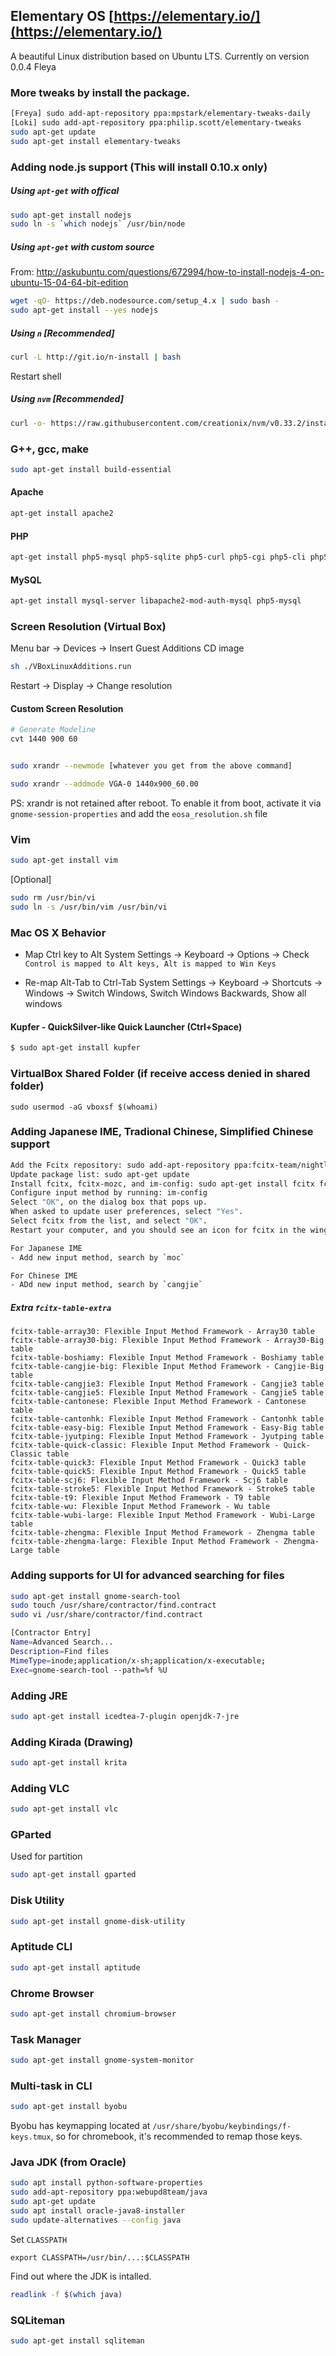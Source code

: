 Elementary OS [https://elementary.io/](https://elementary.io/)
----------------------------------------
A beautiful Linux distribution based on Ubuntu LTS.
Currently on version 0.0.4 Fleya


### More tweaks by install the package. 
```sh
[Freya] sudo add-apt-repository ppa:mpstark/elementary-tweaks-daily
[Loki] sudo add-apt-repository ppa:philip.scott/elementary-tweaks
sudo apt-get update
sudo apt-get install elementary-tweaks
```

### Adding node.js support (This will install 0.10.x only) 
##### Using `apt-get` with offical
```sh
sudo apt-get install nodejs
sudo ln -s `which nodejs` /usr/bin/node
```

##### Using `apt-get` with custom source
From: http://askubuntu.com/questions/672994/how-to-install-nodejs-4-on-ubuntu-15-04-64-bit-edition
```sh
wget -qO- https://deb.nodesource.com/setup_4.x | sudo bash -
sudo apt-get install --yes nodejs
```

##### Using `n` [Recommended]
```sh
curl -L http://git.io/n-install | bash
```
Restart shell


##### Using `nvm` [Recommended]
```sh
curl -o- https://raw.githubusercontent.com/creationix/nvm/v0.33.2/install.sh | bash
```



### G++, gcc, make
```sh
sudo apt-get install build-essential
```


#### Apache
```sh
apt-get install apache2
```



#### PHP
```sh
apt-get install php5-mysql php5-sqlite php5-curl php5-cgi php5-cli php5-curl php5-odbc php5-xdebug php5-mongo php5-imap php5-memcache
```


#### MySQL
```sh
apt-get install mysql-server libapache2-mod-auth-mysql php5-mysql
```



### Screen Resolution (Virtual Box)
Menu bar -> Devices -> Insert Guest Additions CD image
```sh
sh ./VBoxLinuxAdditions.run
```

Restart -> Display -> Change resolution

#### Custom Screen Resolution
```sh
# Generate Modeline
cvt 1440 900 60


sudo xrandr --newmode [whatever you get from the above command]

sudo xrandr --addmode VGA-0 1440x900_60.00
```
PS: xrandr is not retained after reboot. To enable it from boot, activate it via `gnome-session-properties` and add the `eosa_resolution.sh` file





### Vim
```sh
sudo apt-get install vim
```

[Optional]
```sh
sudo rm /usr/bin/vi
sudo ln -s /usr/bin/vim /usr/bin/vi
```



### Mac OS X Behavior
- Map Ctrl key to Alt
System Settings -> Keyboard -> Options -> 
    Check `Control is mapped to Alt keys, Alt is mapped to Win Keys`

- Re-map Alt-Tab to Ctrl-Tab 
System Settings -> Keyboard -> Shortcuts -> Windows -> Switch Windows, Switch Windows Backwards, Show all windows



#### Kupfer - QuickSilver-like Quick Launcher (Ctrl+Space)
```sh
$ sudo apt-get install kupfer
```


### VirtualBox Shared Folder (if receive access denied in shared folder)
```
sudo usermod -aG vboxsf $(whoami)
```


### Adding Japanese IME, Tradional Chinese, Simplified Chinese support
```sh
Add the Fcitx repository: sudo add-apt-repository ppa:fcitx-team/nightly
Update package list: sudo apt-get update
Install fcitx, fcitx-mozc, and im-config: sudo apt-get install fcitx fcitx-mozc fcitx-table-cangjie5 fcitx-pinyin fcitx-sunpinyin fcitx-googlepinyin im-config
Configure input method by running: im-config
Select "OK", on the dialog box that pops up.
When asked to update user preferences, select "Yes".
Select fcitx from the list, and select "OK".
Restart your computer, and you should see an icon for fcitx in the wingpanel. 

For Japanese IME
- Add new input method, search by `moc` 

For Chinese IME
- ADd new input method, search by `cangjie`


```

##### Extra `fcitx-table-extra`
```
fcitx-table-array30: Flexible Input Method Framework - Array30 table
fcitx-table-array30-big: Flexible Input Method Framework - Array30-Big table
fcitx-table-boshiamy: Flexible Input Method Framework - Boshiamy table
fcitx-table-cangjie-big: Flexible Input Method Framework - Cangjie-Big table
fcitx-table-cangjie3: Flexible Input Method Framework - Cangjie3 table
fcitx-table-cangjie5: Flexible Input Method Framework - Cangjie5 table
fcitx-table-cantonese: Flexible Input Method Framework - Cantonese table
fcitx-table-cantonhk: Flexible Input Method Framework - Cantonhk table
fcitx-table-easy-big: Flexible Input Method Framework - Easy-Big table
fcitx-table-jyutping: Flexible Input Method Framework - Jyutping table
fcitx-table-quick-classic: Flexible Input Method Framework - Quick-Classic table
fcitx-table-quick3: Flexible Input Method Framework - Quick3 table
fcitx-table-quick5: Flexible Input Method Framework - Quick5 table
fcitx-table-scj6: Flexible Input Method Framework - Scj6 table
fcitx-table-stroke5: Flexible Input Method Framework - Stroke5 table
fcitx-table-t9: Flexible Input Method Framework - T9 table
fcitx-table-wu: Flexible Input Method Framework - Wu table
fcitx-table-wubi-large: Flexible Input Method Framework - Wubi-Large table
fcitx-table-zhengma: Flexible Input Method Framework - Zhengma table
fcitx-table-zhengma-large: Flexible Input Method Framework - Zhengma-Large table
```




### Adding supports for UI for advanced searching for files
```sh
sudo apt-get install gnome-search-tool
sudo touch /usr/share/contractor/find.contract
sudo vi /usr/share/contractor/find.contract
```

```sh
[Contractor Entry]
Name=Advanced Search...
Description=Find files
MimeType=inode;application/x-sh;application/x-executable;
Exec=gnome-search-tool --path=%f %U
```


### Adding JRE
```sh
sudo apt-get install icedtea-7-plugin openjdk-7-jre
```

### Adding Kirada (Drawing)
```sh
sudo apt-get install krita
```

### Adding VLC
```sh
sudo apt-get install vlc
```

### GParted
Used for partition
```sh
sudo apt-get install gparted
```


### Disk Utility
```sh
sudo apt-get install gnome-disk-utility
```


### Aptitude CLI
```sh
sudo apt-get install aptitude
```


### Chrome Browser
```sh
sudo apt-get install chromium-browser
```


### Task Manager
```sh
sudo apt-get install gnome-system-monitor
```

### Multi-task in CLI
```sh
sudo apt-get install byobu
```

Byobu has keymapping located at `/usr/share/byobu/keybindings/f-keys.tmux`, so for chromebook, it's recommended to remap those keys.

### Java JDK (from Oracle)
```sh
sudo apt install python-software-properties
sudo add-apt-repository ppa:webupd8team/java
sudo apt-get update
sudo apt install oracle-java8-installer
sudo update-alternatives --config java
```

Set `CLASSPATH`
```
export CLASSPATH=/usr/bin/...:$CLASSPATH
```

Find out where the JDK is intalled. 
```sh
readlink -f $(which java)
```

### SQLiteman
```sh
sudo apt-get install sqliteman
```
